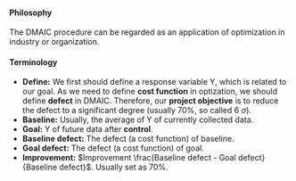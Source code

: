 #### Philosophy

The DMAIC procedure can be regarded as an application of optimization in industry or organization. 

#### Terminology

- **Define:** We first should define a response variable Y, which is related to our goal. As we need to define **cost function** in optization, we should define **defect** in DMAIC. Therefore, our **project objective** is to reduce the defect to a significant degree (usually 70%, so called 6 $\sigma$).
- **Baseline:** Usually, the average of Y of currently collected data.
- **Goal:** Y of future data after **control**.
- **Baseline defect:** The defect (a cost function) of baseline.
- **Goal defect:** The defect (a cost function) of goal.
- **Improvement:** $Improvement \frac{Baseline defect - Goal defect}{Baseline defect}$. Usually set as 70%. 

